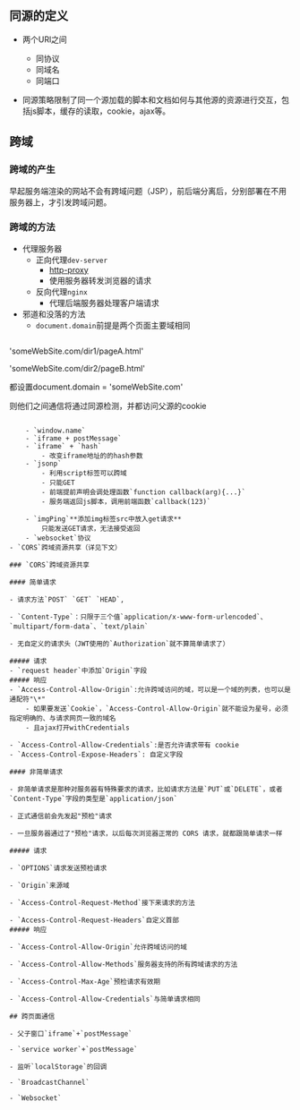 ## 同源的定义
- 两个URl之间
	- 同协议
	- 同域名
	- 同端口

- 同源策略限制了同一个源加载的脚本和文档如何与其他源的资源进行交互，包括js脚本，缓存的读取，cookie，ajax等。

## 跨域
### 跨域的产生
早起服务端渲染的网站不会有跨域问题（JSP），前后端分离后，分别部署在不用服务器上，才引发跨域问题。

### 跨域的方法
- 代理服务器
	- 正向代理`dev-server`
		- [http-proxy](https://github.com/http-party/node-http-proxy#options)
		- 使用服务器转发浏览器的请求
	- 反向代理`nginx`
		- 代理后端服务器处理客户端请求
- 邪道和没落的方法
	- `document.domain`前提是两个页面主要域相同
	```javascript
'someWebSite.com/dir1/pageA.html'

'someWebSite.com/dir2/pageB.html'

都设置document.domain = 'someWebSite.com'

则他们之间通信将通过同源检测，并都访问父源的cookie
```

	- `window.name`
	- `iframe + postMessage`
	- `iframe` + `hash`
		- 改变iframe地址的的hash参数
	- `jsonp`
		- 利用script标签可以跨域
		- 只能GET
		- 前端提前声明会调处理函数`function callback(arg){...}`
		- 服务端返回js脚本，调用前端函数`callback(123)`

	- `imgPing`**添加img标签src中放入get请求**
		只能发送GET请求，无法接受返回
	- `websocket`协议
- `CORS`跨域资源共享（详见下文）

### `CORS`跨域资源共享

#### 简单请求

- 请求方法`POST` `GET` `HEAD`,

- `Content-Type`：只限于三个值`application/x-www-form-urlencoded`、`multipart/form-data`、`text/plain`

- 无自定义的请求头（JWT使用的`Authorization`就不算简单请求了）

##### 请求
- `request header`中添加`Origin`字段
##### 响应
- `Access-Control-Allow-Origin`:允许跨域访问的域，可以是一个域的列表，也可以是通配符"\*"
	- 如果要发送`Cookie`，`Access-Control-Allow-Origin`就不能设为星号，必须指定明确的、与请求网页一致的域名
	- 且ajax打开withCredentials

- `Access-Control-Allow-Credentials`:是否允许请求带有 cookie
- `Access-Control-Expose-Headers`: 自定义字段

#### 非简单请求

- 非简单请求是那种对服务器有特殊要求的请求，比如请求方法是`PUT`或`DELETE`，或者`Content-Type`字段的类型是`application/json`

- 正式通信前会先发起"预检"请求

- 一旦服务器通过了"预检"请求，以后每次浏览器正常的 CORS 请求，就都跟简单请求一样

##### 请求

- `OPTIONS`请求发送预检请求

- `Origin`来源域

- `Access-Control-Request-Method`接下来请求的方法

- `Access-Control-Request-Headers`自定义首部
##### 响应

- `Access-Control-Allow-Origin`允许跨域访问的域

- `Access-Control-Allow-Methods`服务器支持的所有跨域请求的方法

- `Access-Control-Max-Age`预检请求有效期

- `Access-Control-Allow-Credentials`与简单请求相同

## 跨页面通信

- 父子窗口`iframe`+`postMessage`

- `service worker`+`postMessage`

- 监听`localStorage`的回调

- `BroadcastChannel`

- `Websocket`